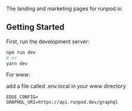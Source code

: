 The landing and marketing pages for runpod.io

## Getting Started 

First, run the development server:

```bash
npm run dev
# or
yarn dev
```

For www:

add a file called .env.local in your www directory

```
EDGE_CONFIG=
GRAPHQL_URI=https://api.runpod.dev/graphql
```
